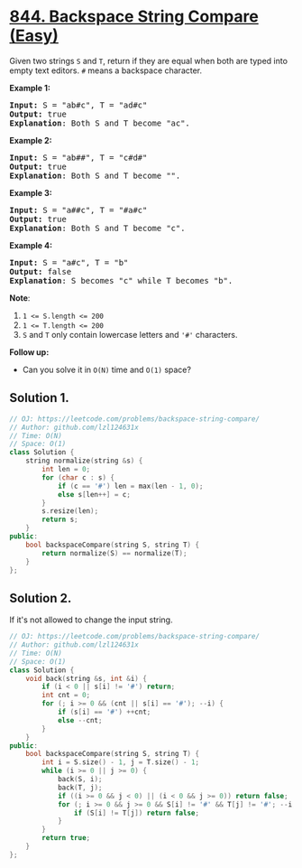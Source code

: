 # [844. Backspace String Compare (Easy)](https://leetcode.com/problems/backspace-string-compare/)

<p>Given two&nbsp;strings&nbsp;<code>S</code>&nbsp;and <code>T</code>,&nbsp;return if they are equal when both are typed into empty text editors. <code>#</code> means a backspace character.</p>

<div>
<p><strong>Example 1:</strong></p>

<pre><strong>Input: </strong>S = <span id="example-input-1-1">"ab#c"</span>, T = <span id="example-input-1-2">"ad#c"</span>
<strong>Output: </strong><span id="example-output-1">true
</span><span><strong>Explanation</strong>: Both S and T become "ac".</span>
</pre>

<div>
<p><strong>Example 2:</strong></p>

<pre><strong>Input: </strong>S = <span id="example-input-2-1">"ab##"</span>, T = <span id="example-input-2-2">"c#d#"</span>
<strong>Output: </strong><span id="example-output-2">true
</span><span><strong>Explanation</strong>: Both S and T become "".</span>
</pre>

<div>
<p><strong>Example 3:</strong></p>

<pre><strong>Input: </strong>S = <span id="example-input-3-1">"a##c"</span>, T = <span id="example-input-3-2">"#a#c"</span>
<strong>Output: </strong><span id="example-output-3">true
</span><span><strong>Explanation</strong>: Both S and T become "c".</span>
</pre>

<div>
<p><strong>Example 4:</strong></p>

<pre><strong>Input: </strong>S = <span id="example-input-4-1">"a#c"</span>, T = <span id="example-input-4-2">"b"</span>
<strong>Output: </strong><span id="example-output-4">false
</span><span><strong>Explanation</strong>: S becomes "c" while T becomes "b".</span>
</pre>

<p><span><strong>Note</strong>:</span></p>

<ol>
	<li><code><span>1 &lt;= S.length &lt;= 200</span></code></li>
	<li><code><span>1 &lt;= T.length &lt;= 200</span></code></li>
	<li><span><code>S</code>&nbsp;and <code>T</code> only contain&nbsp;lowercase letters and <code>'#'</code> characters.</span></li>
</ol>

<p><strong>Follow up:</strong></p>

<ul>
	<li>Can you solve it in <code>O(N)</code> time and <code>O(1)</code> space?</li>
</ul>
</div>
</div>
</div>
</div>


## Solution 1.

```cpp
// OJ: https://leetcode.com/problems/backspace-string-compare/
// Author: github.com/lzl124631x
// Time: O(N)
// Space: O(1)
class Solution {
    string normalize(string &s) {
        int len = 0;
        for (char c : s) {
            if (c == '#') len = max(len - 1, 0);
            else s[len++] = c;
        }
        s.resize(len);
        return s;
    }
public:
    bool backspaceCompare(string S, string T) {
        return normalize(S) == normalize(T);
    }
};
```

## Solution 2.

If it's not allowed to change the input string.

```cpp
// OJ: https://leetcode.com/problems/backspace-string-compare/
// Author: github.com/lzl124631x
// Time: O(N)
// Space: O(1)
class Solution {
    void back(string &s, int &i) {
        if (i < 0 || s[i] != '#') return;
        int cnt = 0;
        for (; i >= 0 && (cnt || s[i] == '#'); --i) {
            if (s[i] == '#') ++cnt;
            else --cnt;
        }
    }
public:
    bool backspaceCompare(string S, string T) {
        int i = S.size() - 1, j = T.size() - 1;
        while (i >= 0 || j >= 0) {
            back(S, i);
            back(T, j);
            if ((i >= 0 && j < 0) || (i < 0 && j >= 0)) return false;
            for (; i >= 0 && j >= 0 && S[i] != '#' && T[j] != '#'; --i, --j) {
                if (S[i] != T[j]) return false;
            } 
        }
        return true;
    }
};
```